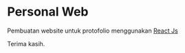 # Personal Web 

Pembuatan website untuk protofolio menggunakan <a href="https://reactjs.org/">React Js</a> 


Terima kasih.

